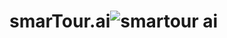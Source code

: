 # smarTour.ai![smartour ai](https://github.com/user-attachments/assets/d68a6c30-4389-4fce-b243-3e5a03be3c67)
